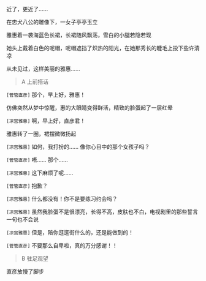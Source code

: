 近了，更近了......

在忠犬八公的雕像下，一女子亭亭玉立

雅惠着一袭海蓝色长裙，长裙随风飘荡，雪白的小腿若隐若现

她头上戴着白色的呢帽，呢帽遮挡了炽热的阳光，在她那秀长的睫毛上投下些许清凉

从未见过，这样美丽的雅惠......

> A 上前搭话

`[菅管直彦]` 那个，早上好，雅惠！

仿佛突然从梦中惊醒，惠的大眼睛变得鲜活，精致的脸蛋起了一层红晕

`[凉宫雅惠]` 啊，早上好，直彦君！

雅惠转了一圈，裙摆微微扬起

`[凉宫雅惠]` 如何，我打扮的...... 像你心目中的那个女孩子吗？

`[菅管直彦]` 唔...... 那个......

`[凉宫雅惠]` 这下麻烦了呢......

`[菅管直彦]` 抱歉？

`[凉宫雅惠]` 什么都没有！你不是要练习约会吗？

`[凉宫雅惠]` 虽然我脸蛋不是很漂亮，长得不高，皮肤也不白，电视剧里的那些誓言一句也不会说

`[凉宫雅惠]` 但是，陪你逛逛街什么的，还是能做到的！

`[菅管直彦]` 不要那么自卑啦，真的万分感谢！！

> B 驻足观望

直彦放慢了脚步

